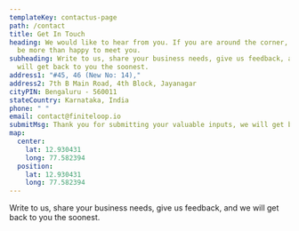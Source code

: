 ```yaml
---
templateKey: contactus-page
path: /contact
title: Get In Touch
heading: We would like to hear from you. If you are around the corner, we will
  be more than happy to meet you.
subheading: Write to us, share your business needs, give us feedback, and we
  will get back to you the soonest.
address1: "#45, 46 (New No: 14),"
address2: 7th B Main Road, 4th Block, Jayanagar
cityPIN: Bengaluru - 560011
stateCountry: Karnataka, India
phone: " "
email: contact@finiteloop.io
submitMsg: Thank you for submitting your valuable inputs, we will get back to you soon.
map:
  center:
    lat: 12.930431
    long: 77.582394
  position:
    lat: 12.930431
    long: 77.582394
---
```


Write to us, share your business needs, give us feedback, and we will get back to you the soonest.
